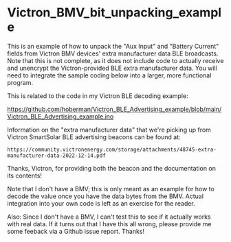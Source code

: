 # Victron_BMV_bit_unpacking_example
 
This is an example of how to unpack the "Aux Input" and "Battery Current" fields
from Victron BMV devices' extra manufacturer data BLE broadcasts. Note that this
is not complete, as it does not include code to actually receive and unencrypt the
Victron-provided BLE extra manufacturer data. You will need to integrate the sample
coding below into a larger, more functional program.

This is related to the code in my Victron BLE decoding example:

https://github.com/hoberman/Victron_BLE_Advertising_example/blob/main/Victron_BLE_Advertising_example.ino

  Information on the "extra manufacturer data" that we're picking up from Victron SmartSolar
  BLE advertising beacons can be found at:
 
    https://community.victronenergy.com/storage/attachments/48745-extra-manufacturer-data-2022-12-14.pdf
 
Thanks, Victron, for providing both the beacon and the documentation on its contents!


Note that I don't have a BMV; this is only meant as an example for how to decode the
value once you have the data bytes from the BMV. Actual integration into your own code
is left as an exercise for the reader.

Also: Since I don't have a BMV, I can't test this to see if it actually works with real data.
If it turns out that I have this all wrong, please provide me some feeback via a Github issue
report. Thanks!

